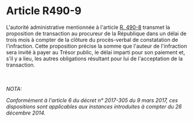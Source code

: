 # Article R490-9

<p>L'autorité administrative mentionnée à l'article <a href='/code-de-commerce/partie-reglementaire/livre-iv-de-la-liberte-des-prix-et-de-la-concurrence/titre-vii-dispositions-diverses/r490-8.md' title='Code de commerce - art. R490-8 (V)'>R. 490-8</a> transmet la proposition de transaction au procureur de la République dans un délai de trois mois à compter de la clôture du procès-verbal de constatation de l'infraction. Cette proposition précise la somme que l'auteur de l'infraction sera invité à payer au Trésor public, le délai imparti pour son paiement et, s'il y a lieu, les autres obligations résultant pour lui de l'acceptation de la transaction.</p><br/><br/><i>NOTA:<p>Conformément à l'article 6 du décret n° 2017-305 du 9 mars 2017, ces dispositions sont applicables aux instances introduites à compter du 26 décembre 2014.</p></i>